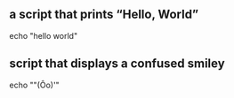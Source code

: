 ## a script that prints “Hello, World”
echo "hello world"
## script that  displays a confused smiley 
echo "\"(Ôo)'"
